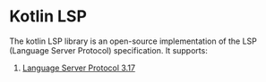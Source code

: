 # Kotlin LSP
The kotlin LSP library is an open-source implementation of the LSP (Language
Server Protocol) specification. It supports:
1. [Language Server Protocol 3.17](https://microsoft.github.io/language-server-protocol/specifications/lsp/3.17/specification/)
